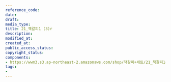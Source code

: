 ```yaml
---
reference_code: 
date: 
draft: 
media_type: 
title: 21_책갈피1 (3)r
description: 
modified_at: 
created_at: 
public_access_status: 
copyright_status: 
components:
- https://wwm3.s3.ap-northeast-2.amazonaws.com/shop/책갈피+세트/21_책갈피1+(3)r.jpg
tags:
- 
---
```

